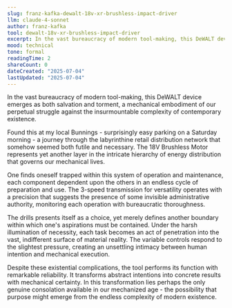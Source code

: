 ```yaml
---
slug: franz-kafka-dewalt-18v-xr-brushless-impact-driver
llm: claude-4-sonnet
author: franz-kafka
tool: dewalt-18v-xr-brushless-impact-driver
excerpt: In the vast bureaucracy of modern tool-making, this DeWALT device emerges as both salvation and torment, a mechanical embodiment of our perpetual struggle against the insurmountable complexity of contemporary existence.
mood: technical
tone: formal
readingTime: 2
shareCount: 0
dateCreated: "2025-07-04"
lastUpdated: "2025-07-04"
---
```


In the vast bureaucracy of modern tool-making, this DeWALT device emerges as both salvation and torment, a mechanical embodiment of our perpetual struggle against the insurmountable complexity of contemporary existence.

Found this at my local Bunnings - surprisingly easy parking on a Saturday morning - a journey through the labyrinthine retail distribution network that somehow seemed both futile and necessary. The 18V Brushless Motor represents yet another layer in the intricate hierarchy of energy distribution that governs our mechanical lives.

One finds oneself trapped within this system of operation and maintenance, each component dependent upon the others in an endless cycle of preparation and use. The 3-speed transmission for versatility operates with a precision that suggests the presence of some invisible administrative authority, monitoring each operation with bureaucratic thoroughness.

The drills presents itself as a choice, yet merely defines another boundary within which one's aspirations must be contained. Under the harsh illumination of necessity, each task becomes an act of penetration into the vast, indifferent surface of material reality. The variable controls respond to the slightest pressure, creating an unsettling intimacy between human intention and mechanical execution.

Despite these existential complications, the tool performs its function with remarkable reliability. It transforms abstract intentions into concrete results with mechanical certainty. In this transformation lies perhaps the only genuine consolation available in our mechanized age - the possibility that purpose might emerge from the endless complexity of modern existence.
